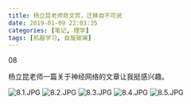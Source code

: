 ```yaml
---
title: 杨立昆老师奇文赏，迁移自不可说
date: 2019-01-09 22:03:35
categories: [笔记, 理学]
tags: [机器学习, 自旋玻璃]
---
```


08

杨立昆老师一篇关于神经网络的文章让我挺感兴趣。

<!--more-->

![8.1.JPG](https://i.loli.net/2019/01/19/5c42971aec61f.jpg)
![8.2.JPG](https://i.loli.net/2019/01/19/5c42971b4b655.jpg)
![8.3.JPG](https://i.loli.net/2019/01/19/5c42972ca1298.jpg)
![8.4.JPG](https://i.loli.net/2019/01/19/5c42971b3ee34.jpg)
![8.5.JPG](https://i.loli.net/2019/01/19/5c42971b079b3.jpg)